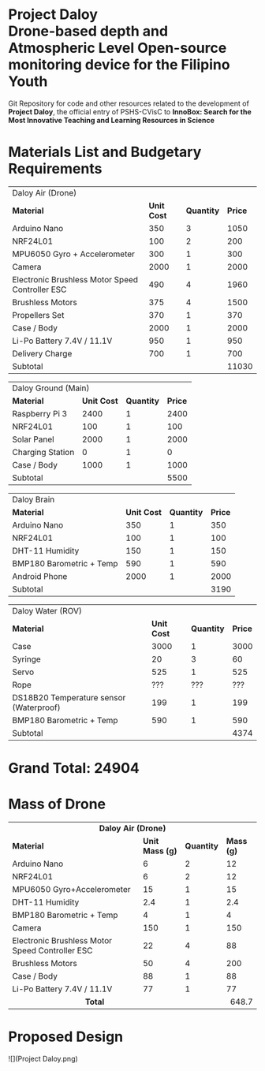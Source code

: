 <h1>Project Daloy<br>
<strong>D</strong>rone-based depth and <strong>A</strong>tmospheric <strong>L</strong>evel <strong>O</strong>pen-source monitoring device for the Filipino <strong>Y</strong>outh</h1>
<p>Git Repository for code and other resources related to the development of <strong>Project Daloy</strong>, the official entry of PSHS-CVisC to <strong>InnoBox: Search for the Most Innovative Teaching and Learning Resources in Science</strong></p>
<h1>Materials List and Budgetary Requirements</h1>
<table>
	<tr>
		<td colspan = "4">Daloy Air (Drone)</td>
	</tr>
	<tr>
		<td><strong>Material</strong></td>
		<td><strong>Unit Cost</strong></td>
		<td><strong>Quantity</strong></td>
		<td><strong>Price</strong></td>
	</tr>
	<tr>
		<td>Arduino Nano</td>
		<td>350</td>
		<td>3</td>
		<td>1050</td>
	</tr>
	<tr>
		<td>NRF24L01</td>
		<td>100</td>
		<td>2</td>
		<td>200</td>
	</tr>
	<tr>
		<td>MPU6050 Gyro + Accelerometer</td>
		<td>300</td>
		<td>1</td>
		<td>300</td>
	</tr>
    <tr>
		<td>Camera</td>
		<td>2000</td>
		<td>1</td>
		<td>2000</td>
	</tr>
	<tr>
		<td>Electronic Brushless Motor Speed Controller ESC</td>
		<td>490</td>
		<td>4</td>
		<td>1960</td>
	</tr>
	<tr>
		<td>Brushless Motors</td>
		<td>375</td>
		<td>4</td>
		<td>1500</td>
	</tr>
	<tr>
		<td>Propellers Set</td>
		<td>370</td>
		<td>1</td>
		<td>370</td>
	</tr>
	<tr>
		<td>Case / Body</td>
		<td>2000</td>
		<td>1</td>
		<td>2000</td>
	</tr>
	<tr>
		<td>Li-Po Battery 7.4V / 11.1V</td>
		<td>950</td>
		<td>1</td>
		<td>950</td>
	</tr>
	<tr>
		<td>Delivery Charge</td>
		<td>700</td>
		<td>1</td>
		<td>700</td>
	</tr>
	<tr>
		<td colspan="3">Subtotal</td>
		<td>11030</td>
	</tr>
</table>
<table>
	<tr>
		<td colspan = "4">Daloy Ground (Main)</td>
	</tr>
	<tr>
		<td><strong>Material</strong></td>
		<td><strong>Unit Cost</strong></td>
		<td><strong>Quantity</strong></td>
		<td><strong>Price</strong></td>
	</tr>
	<tr>
		<td>Raspberry Pi 3</td>
		<td>2400</td>
		<td>1</td>
		<td>2400</td>
	</tr>
	<tr>
		<td>NRF24L01</td>
		<td>100</td>
		<td>1</td>
		<td>100</td>
	</tr>
	<tr>
		<td>Solar Panel</td>
		<td>2000</td>
		<td>1</td>
		<td>2000</td>
	</tr>
	<tr>
		<td>Charging Station</td>
		<td>0</td>
		<td>1</td>
		<td>0</td>
	</tr>
	<tr>
		<td>Case / Body</td>
		<td>1000</td>
		<td>1</td>
		<td>1000</td>
	</tr>
	<tr>
		<td colspan="3">Subtotal</td>
		<td>5500</td>
	</tr>
</table>
<table>
	<tr>
		<td colspan = "4">Daloy Brain</td>
	</tr>
	<tr>
		<td><strong>Material</strong></td>
		<td><strong>Unit Cost</strong></td>
		<td><strong>Quantity</strong></td>
		<td><strong>Price</strong></td>
	</tr>
	<tr>
		<td>Arduino Nano</td>
		<td>350</td>
		<td>1</td>
		<td>350</td>
	</tr>
	<tr>
		<td>NRF24L01</td>
		<td>100</td>
		<td>1</td>
		<td>100</td>
	</tr>
	<tr>
		<td>DHT-11 Humidity</td>
		<td>150</td>
		<td>1</td>
		<td>150</td>
	</tr>
	<tr>
		<td>BMP180 Barometric + Temp</td>
		<td>590</td>
		<td>1</td>
		<td>590</td>
	</tr>
	<tr>
		<td>Android Phone</td>
		<td>2000</td>
		<td>1</td>
		<td>2000</td>
	</tr>
	<tr>
		<td colspan="3">Subtotal</td>
		<td>3190</td>
	</tr>
</table>
<table>
	<tr>
		<td colspan = "4">Daloy Water (ROV)</td>
	</tr>
	<tr>
		<td><strong>Material</strong></td>
		<td><strong>Unit Cost</strong></td>
		<td><strong>Quantity</strong></td>
		<td><strong>Price</strong></td>
	</tr>
	<tr>
	    <td>Case</td>
		<td>3000</td>
		<td>1</td>
		<td>3000</td>
	</tr>
	<tr>
	    <td>Syringe</td>
		<td>20</td>
		<td>3</td>
		<td>60</td>
	</tr>
	<tr>
	    <td>Servo</td>
		<td>525</td>
		<td>1</td>
		<td>525</td>
	</tr>
	<tr>
	    <td>Rope</td>
		<td>???</td>
		<td>???</td>
		<td>???</td>
	</tr>
	<tr>
	    <td>DS18B20 Temperature sensor (Waterproof)</td>
		<td>199</td>
		<td>1</td>
		<td>199</td>
	</tr>
	<tr>
		<td>BMP180 Barometric + Temp</td>
		<td>590</td>
		<td>1</td>
		<td>590</td>
	</tr>
	<tr>
		<td colspan="3">Subtotal</td>
		<td>4374</td>
	</tr>
</table>
	
# Grand Total: 24904

<h1>Mass of Drone</h1>
<table>
	<tr>
		<td colspan="4" style="text-align: center"><strong>Daloy Air (Drone)</strong></td>
	</tr>
	<tr>
		<td><strong>Material</strong></td>
		<td><strong>Unit Mass (g)</strong></td>
		<td><strong>Quantity</strong></td>
		<td><strong>Mass (g)</strong></td>
	</tr>
	<tr>
		<td>Arduino Nano</td>
		<td>6</td>
		<td>2</td>
		<td>12</td>
	</tr>
	<tr>
		<td>NRF24L01</td>
		<td>6</td>
		<td>2</td>
		<td>12</td>
	</tr>
	<tr>
		<td>MPU6050 Gyro+Accelerometer</td>
		<td>15</td>
		<td>1</td>
		<td>15</td>
	</tr>
	<tr>
		<td>DHT-11 Humidity</td>
		<td>2.4</td>
		<td>1</td>
		<td>2.4</td>
	</tr>
	<tr>
		<td>BMP180 Barometric + Temp</td>
		<td>4</td>
		<td>1</td>
		<td>4</td>
	</tr>
	<tr>
		<td>Camera</td>
		<td>150</td>
		<td>1</td>
		<td>150</td>
	</tr>
	<tr>
		<td>Electronic Brushless Motor Speed Controller ESC</td>
		<td>22</td>
		<td>4</td>
		<td>88</td>
	</tr>
	<tr>
		<td>Brushless Motors</td>
		<td>50</td>
		<td>4</td>
		<td>200</td>
	</tr>
	<tr>
		<td>Case / Body</td>
		<td>88</td>
		<td>1</td>
		<td>88</td>
	</tr>
	<tr>
		<td>Li-Po Battery 7.4V / 11.1V</td>
		<td>77</td>
		<td>1</td>
		<td>77</td>
	</tr>
	<tr>
		<td colspan="2" style="text-align: center"><strong>Total</strong></td>
		<td colspan="2" style="text-align: right">648.7</td>
	</tr>
</table>
<h1>Proposed Design</h1>
![](Project Daloy.png)